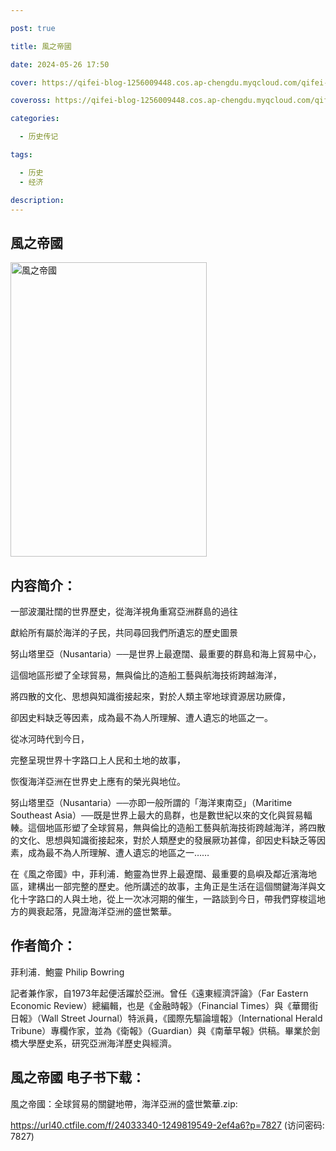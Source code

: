 ```yaml
---

post: true

title: 風之帝國

date: 2024-05-26 17:50

cover: https://qifei-blog-1256009448.cos.ap-chengdu.myqcloud.com/qifei-blog/663593010ea9cb14038ad874.jpg

coveross: https://qifei-blog-1256009448.cos.ap-chengdu.myqcloud.com/qifei-blog/663593010ea9cb14038ad874.jpg

categories:

  - 历史传记

tags:

  - 历史
  - 经济

description:
---
```


## 風之帝國
<img alt=" 風之帝國" class="aligncenter loading" data-was-processed="true" decoding="async" fetchpriority="high" height="471" src="https://qifei-blog-1256009448.cos.ap-chengdu.myqcloud.com/qifei-blog/663593010ea9cb14038ad874.jpg" style="cursor: zoom-in;" width="314"/>

## 内容简介：

一部波瀾壯闊的世界歷史，從海洋視角重寫亞洲群島的過往

獻給所有屬於海洋的子民，共同尋回我們所遺忘的歷史圖景

努山塔里亞（Nusantaria）──是世界上最遼闊、最重要的群島和海上貿易中心，

這個地區形塑了全球貿易，無與倫比的造船工藝與航海技術跨越海洋，

將四散的文化、思想與知識銜接起來，對於人類主宰地球資源居功厥偉，

卻因史料缺乏等因素，成為最不為人所理解、遭人遺忘的地區之一。

從冰河時代到今日，

完整呈現世界十字路口上人民和土地的故事，

恢復海洋亞洲在世界史上應有的榮光與地位。

努山塔里亞（Nusantaria）──亦即一般所謂的「海洋東南亞」（Maritime Southeast Asia）──既是世界上最大的島群，也是數世紀以來的文化與貿易輻輳。這個地區形塑了全球貿易，無與倫比的造船工藝與航海技術跨越海洋，將四散的文化、思想與知識銜接起來，對於人類歷史的發展厥功甚偉，卻因史料缺乏等因素，成為最不為人所理解、遭人遺忘的地區之一……

在《風之帝國》中，菲利浦．鮑靈為世界上最遼闊、最重要的島嶼及鄰近濱海地區，建構出一部完整的歷史。他所講述的故事，主角正是生活在這個關鍵海洋與文化十字路口的人與土地，從上一次冰河期的催生，一路談到今日，帶我們穿梭這地方的興衰起落，見證海洋亞洲的盛世繁華。

## 作者简介：

菲利浦．鮑靈 Philip Bowring

記者兼作家，自1973年起便活躍於亞洲。曾任《遠東經濟評論》（Far Eastern Economic Review）總編輯，也是《金融時報》（Financial Times）與《華爾街日報》（Wall Street Journal）特派員，《國際先驅論壇報》（International Herald Tribune）專欄作家，並為《衛報》（Guardian）與《南華早報》供稿。畢業於劍橋大學歷史系，研究亞洲海洋歷史與經濟。

## 風之帝國 电子书下载：
風之帝國：全球貿易的關鍵地帶，海洋亞洲的盛世繁華.zip: 

https://url40.ctfile.com/f/24033340-1249819549-2ef4a6?p=7827 (访问密码: 7827)
